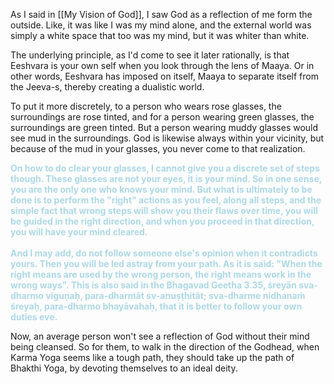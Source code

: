 As I said in [[My Vision of God]], I saw God as a reflection of me form the outside. Like, it was like I was my mind alone, and the external world was simply a white space that too was my mind, but it was whiter than white.

The underlying principle, as I'd come to see it later rationally, is that Eeshvara is your own self when you look through the lens of Maaya. Or in other words, Eeshvara has imposed on itself, Maaya to separate itself from the Jeeva-s, thereby creating a dualistic world.

To put it more discretely, to a person who wears rose glasses, the surroundings are rose tinted, and for a person wearing green glasses, the surroundings are green tinted. But a person wearing muddy glasses would see mud in the surroundings. God is likewise always within your vicinity, but because of the mud in your glasses, you never come to that realization.

<span style="color:lightblue"><b>On how to do clear your glasses, I cannot give you a discrete set of steps though. These glasses are not your eyes, it is your mind. So in one sense, you are the only one who knows your mind. But what is ultimately to be done is to perform the "right" actions as you feel, along all steps, and the simple fact that wrong steps will show you their flaws over time, you will be guided in the right direction, and when you proceed in that direction, you will have your mind cleared. <br><br> And I may add, do not follow someone else's opinion when it contradicts yours. Then you will be led astray from your path. As it is said: "When the right means are used by the wrong person, the right means work in the wrong ways". This is also said in the Bhagavad Geetha 3.35, śreyān sva-dharmo viguṇaḥ, para-dharmāt sv-anuṣṭhitāt; sva-dharme nidhanaṁ śreyaḥ, para-dharmo bhayāvahaḥ, that it is better to follow your own duties eve.</b></span>

Now, an average person won't see a reflection of God without their mind being cleansed. So for them, to walk in the direction of the Godhead, when Karma Yoga seems like a tough path, they should take up the path of Bhakthi Yoga, by devoting themselves to an ideal deity.


